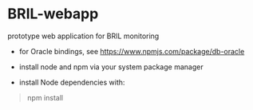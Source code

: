 # BRIL-webapp
prototype web application for BRIL monitoring

- for Oracle bindings, see https://www.npmjs.com/package/db-oracle

- install node and npm via your system package manager

- install Node dependencies with:
> npm install
